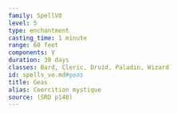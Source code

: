 ```yaml
---
family: SpellVO
level: 5
type: enchantment
casting_time: 1 minute
range: 60 feet
components: V
duration: 30 days
classes: Bard, Cleric, Druid, Paladin, Wizard
id: spells_vo.md#geas
title: Geas
alias: Coercition mystique
source: (SRD p148)
---
```


